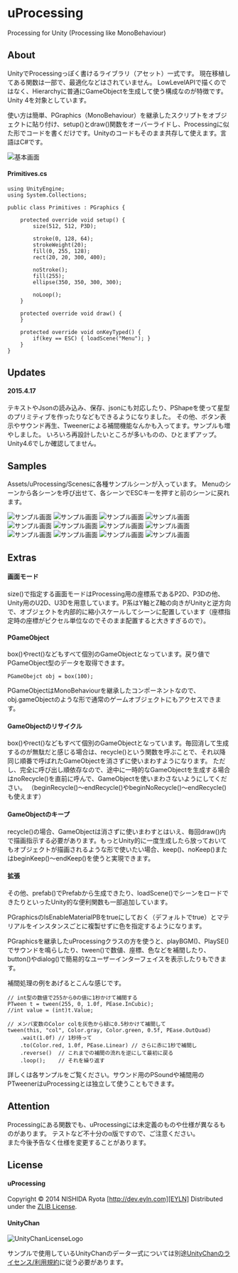uProcessing
======================

Processing for Unity (Processing like MonoBehaviour)


About
--------
UnityでProcessingっぽく書けるライブラリ（アセット）一式です。
現在移植してある関数は一部で、最適化などはされていません。
LowLevelAPIで描くのではなく、Hierarchyに普通にGameObjectを生成して使う構成なのが特徴です。  
Unity 4を対象としています。

使い方は簡単、PGraphics（MonoBehaviour）を継承したスクリプトをオブジェクトに貼り付け、setup()とdraw()関数をオーバーライドし、Processingに似た形でコードを書くだけです。Unityのコードもそのまま共存して使えます。言語はC#です。

![基本画面](http://cafe.eyln.com/GitHub/uProcessing/screenshot.png "ScreenShot")

#### Primitives.cs
    
	using UnityEngine;
	using System.Collections;

	public class Primitives : PGraphics {

		protected override void setup() {
			size(512, 512, P3D);
			
			stroke(0, 128, 64);
			strokeWeight(20);
			fill(0, 255, 128);
			rect(20, 20, 300, 400);
			
			noStroke();
			fill(255);
			ellipse(350, 350, 300, 300);

			noLoop();
		}

		protected override void draw() {
		}

		protected override void onKeyTyped() {
			if(key == ESC) { loadScene("Menu"); }
		}
	}


Updates
--------

#### 2015.4.17

テキストやJsonの読み込み、保存、jsonにも対応したり、PShapeを使って星型のプリミティブを作ったりなどもできるようになりました。
その他、ボタン表示やサウンド再生、Tweenerによる補間機能なんかも入ってます。サンプルも増やしました。
いろいろ再設計したいところが多いものの、ひとまずアップ。Unity4.6でしか確認してません。


Samples
-------
Assets/uProcessing/Scenesに各種サンプルシーンが入っています。
Menuのシーンから各シーンを呼び出せて、各シーンでESCキーを押すと前のシーンに戻れます。

![サンプル画面](http://cafe.eyln.com/GitHub/uProcessing/hello.png "hello")
![サンプル画面](http://cafe.eyln.com/GitHub/uProcessing/menu.png "menu")
![サンプル画面](http://cafe.eyln.com/GitHub/uProcessing/primitives.png "primitives")
![サンプル画面](http://cafe.eyln.com/GitHub/uProcessing/images.png "images")
![サンプル画面](http://cafe.eyln.com/GitHub/uProcessing/shapes.png "shapes")
![サンプル画面](http://cafe.eyln.com/GitHub/uProcessing/dialog.png "dialog")
![サンプル画面](http://cafe.eyln.com/GitHub/uProcessing/earth.png "earth")
![サンプル画面](http://cafe.eyln.com/GitHub/uProcessing/performance.png "performance")
![サンプル画面](http://cafe.eyln.com/GitHub/uProcessing/action.png "action")
![サンプル画面](http://cafe.eyln.com/GitHub/uProcessing/jsondata.png "jsondata")
![サンプル画面](http://cafe.eyln.com/GitHub/uProcessing/tweens.png "tweens")
![サンプル画面](http://cafe.eyln.com/GitHub/uProcessing/sounds.png "sounds")


Extras
-------
#### 画面モード
size()で指定する画面モードはProcessing用の座標系であるP2D、P3Dの他、Unity用のU2D、U3Dを用意しています。P系はY軸とZ軸の向きがUnityと逆方向で、オブジェクトを内部的に縮小スケールしてシーンに配置しています（座標指定時の座標がピクセル単位なのでそのまま配置すると大きすぎるので）。

#### PGameObject
box()やrect()などもすべて個別のGameObjectとなっています。戻り値でPGameObject型のデータを取得できます。

    PGameObejct obj = box(100);

PGameObjectはMonoBehaviourを継承したコンポーネントなので、obj.gameObjectのような形で通常のゲームオブジェクトにもアクセスできます。

#### GameObjectのリサイクル
box()やrect()などもすべて個別のGameObjectとなっています。毎回消して生成するのが無駄だと感じる場合は、recycle()という関数を呼ぶことで、それ以降同じ順番で呼ばれたGameObjectを消さずに使いまわすようになります。
ただし、完全に呼び出し順依存なので、途中に一時的なGameObjectを生成する場合はnoRecycle()を直前に呼んで、GameObjectを使いまわさないようにしてください。
（beginRecycle()〜endRecycle()やbeginNoRecycle()〜endRecycle()も使えます）

#### GameObjectのキープ
recycle()の場合、GameObjectは消さずに使いまわすとはいえ、毎回draw()内で描画指示する必要があります。もっとUnity的に一度生成したら放っておいてもオブジェクトが描画されるような形で使いたい場合、keep()、noKeep()またはbeginKeep()〜endKeep()を使うと実現できます。

#### 拡張
その他、prefab()でPrefabから生成できたり、loadScene()でシーンをロードできたりといったUnity的な便利関数も一部追加しています。

PGraphicsのIsEnableMaterialPBをtrueにしておく（デフォルトでtrue）とマテリアルをインスタンスごとに複製せずに色を指定するようになります。

PGraphicsを継承したuProcessingクラスの方を使うと、playBGM()、PlaySE()でサウンドを鳴らしたり、tween()で数値、座標、色などを補間したり、button()やdialog()で簡易的なユーザーインターフェイスを表示したりもできます。

補間処理の例をあげるとこんな感じです。

	// int型の数値で255から0の値に1秒かけて補間する
	PTween t = tween(255, 0, 1.0f, PEase.InCubic);
	//int value = (int)t.Value;

	// メンバ変数のColor colを灰色から緑に0.5秒かけて補間して
	tween(this, "col", Color.gray, Color.green, 0.5f, PEase.OutQuad)
		.wait(1.0f) // 1秒待って
		.to(Color.red, 1.0f, PEase.Linear) // さらに赤に1秒で補間し
		.reverse()  // これまでの補間の流れを逆にして最初に戻る
		.loop();    // それを繰り返す

詳しくは各サンプルをご覧ください。サウンド用のPSoundや補間用のPTweenerはuProcessingとは独立して使うこともできます。


Attention
-----------
Processingにある関数でも、uProcessingには未定義のものや仕様が異なるものがあります。
テストなど不十分のα版ですので、ご注意ください。  
また今後予告なく仕様を変更することがあります。
 
 
License
----------
#### uProcessing

Copyright &copy; 2014 NISHIDA Ryota [http://dev.eyln.com][EYLN]
Distributed under the [ZLIB License][ZLIB].
 
[EYLN]: http://dev.eyln.com/
[ZLIB]: http://opensource.org/licenses/zlib

#### UnityChan
![UnityChanLicenseLogo](http://unity-chan.com/images/imageLicenseLogo.png "UnityChanLicenseLogo")

サンプルで使用しているUnityChanのデータ一式については別途[UnityChanのライセンス/利用規約][UnityChanLicense]に従う必要があります。

[UnityChanLicense]: http://unity-chan.com/download/guideline.html
